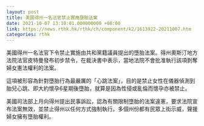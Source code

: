 ```yaml
---
layout: post
title: 美國得州一名法官禁止實施墮胎法案
date: 2021-10-07 13:10:01.000000000 +08:00
link: https://news.rthk.hk/rthk/ch/component/k2/1613922-20211007.htm
categories: rthk
---
```


美國得州一名法官下令禁止實施由共和黨籍議員提出的墮胎法案。得州奧斯汀地方法院法官皮特曼發布初步禁令，在裁決書中表示，當地法院不會批准執行該項剝奪婦女憲法權利的法案。

這項被形容為針對墮胎行為最嚴厲的「心跳法案」，目的是禁止女性在儀器偵測到胎兒心跳、即大約懷孕6星期後墮胎，就算是因為性侵或亂倫而懷孕亦被禁止。

美國司法部上月向得州提出民事訴訟，認為有關限制墮胎的法案違憲，要求法院宣布法案無效，並禁止得州以任何方式強制執行。多個州份都有民眾上街示威，聲援婦女擁有墮胎權利。
